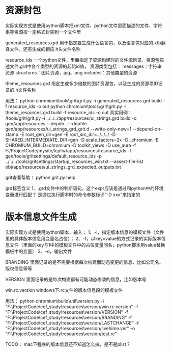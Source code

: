 # 资源封包 ###################################
实际实现方式是使用python脚本把xml文件、python文件里面描述的文件、字符串等资源按一定格式封装到一个文件里

generated_resources.grd
    用于指定要生成什么语言包，以及语言包对应的.xtb翻译文件，还有生成的相应.h头文件名称
    
resource_ids
    一个python文件，里面指定了资源构建时的文件源目录，资源包描述文件.grd中各个类型的资源的起始id值，
    资源类型包括：
        messages：字符串资源
        structures：图片资源，jpg、png
        includes：其他类型的资源
        
theme_resources.grd
    指定生成多少倍数的图片资源包，以及生成的资源项ID记录的.h文件名称
    

用法：
    python chromium\tools\grit\grit.py -i generated_resources.grd build -f resource_ids -o out
    python chromium\tools\grit\grit.py -i theme_resources.grd build -f resource_ids -o out
真实用例：
    /tools/grit/grit.py -i ../../../app/resources/ui_strings.grd build -o gen/app/resources --depdir . --depfile gen/app/resources/ui_strings_grd_grit.d --write-only-new=1 --depend-on-stamp -E root_gen_dir=gen -E root_src_dir=../../../ -D SHARED_INTERMEDIATE_DIR=gen -D scale_factors=2x -D _chromium -E CHROMIUM_BUILD=chromium -D toolkit_views -D use_aura -f F:/ProjectCode/mysite/lcpfw/app/resources/resource_ids -f gen/tools/gritsettings/default_resource_ids -p ../../../tools/gritsettings/startup_resources_win.txt --assert-file-list obj/app/resources/ui_strings_grd_expected_outputs.txt

grit查看帮助：
    python grit.py help
    
grd标签含义
    1、.grd文件中的判断语句<if expr="is_macosx">，这个expr应该是通过和python中的环境变量进行匹配？
       是通过执行脚本时的命令参数标识“-D xxx”来指定的



# 版本信息文件生成 ###################################
实际实现方式是使用python脚本，输入：
    1、-i，指定版本信息的模板文件（文件里的具体版本信息用变量名占位）；
    2、-f，以key=value的方式记录的实际版本信息文件（里面的key与1中的模板文件中的占位变量同名，python脚本用value替换模板中的变量）
    3、-o，输出文件
    
BRANDING
    里面记录的是不需要根据每次构建而动态变更的信息，比如公司名、版权信息等等

VERSION
    里面记录的是每次构建都有可能动态修改的信息，比如版本号

win.rc.version
    windows下.rc文件的版本信息段的模板文件

用法：
    python chromium\build\util\version.py -i "F:\ProjectCode\cef_study\resources\version/win.rc.version" -f "F:\ProjectCode\cef_study\resources\version/VERSION" -f "F:\ProjectCode\cef_study\resources\version/BRANDING" -f "F:\ProjectCode\cef_study\resources\version/LASTCHANGE" -f "F:\ProjectCode\cef_study\resources\version/livehime.ver" -o "F:\ProjectCode\cef_study\resources\version/test.rc"

TODO：
    mac下程序的版本信息还不知道怎么搞，是不是plist？